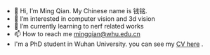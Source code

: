 - 👋 Hi, I’m Ming Qian. My Chinese name is 钱铭.
- 👀 I’m interested in computer vision and 3d vision
- 🌱 I’m currently learning to nerf related works
- 📫 How to reach me mingqian@whu.edu.cn
- I'm a PhD student in Wuhan University. you can see my [CV here](https://qianmingduowan.github.io/mqian.github.io/) .

<!---
qianmingduowan/qianmingduowan is a ✨ special ✨ repository because its `README.md` (this file) appears on your GitHub profile.
You can click the Preview link to take a look at your changes.
--->
